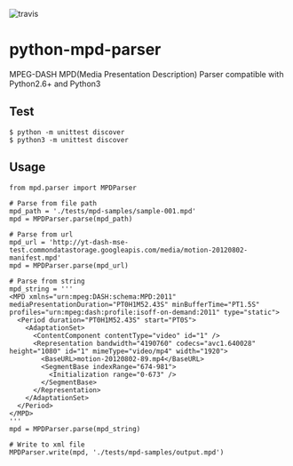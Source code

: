 [travis]: https://travis-ci.org/caststack/python-mpd-parser.svg?branch=master

![travis]

# python-mpd-parser
MPEG-DASH MPD(Media Presentation Description) Parser
compatible with Python2.6+ and Python3

## Test
    $ python -m unittest discover
    $ python3 -m unittest discover

## Usage
    from mpd.parser import MPDParser
    
    # Parse from file path
    mpd_path = './tests/mpd-samples/sample-001.mpd'
    mpd = MPDParser.parse(mpd_path)
    
    # Parse from url
    mpd_url = 'http://yt-dash-mse-test.commondatastorage.googleapis.com/media/motion-20120802-manifest.mpd'
    mpd = MPDParser.parse(mpd_url)
    
    # Parse from string
    mpd_string = '''
    <MPD xmlns="urn:mpeg:DASH:schema:MPD:2011" mediaPresentationDuration="PT0H1M52.43S" minBufferTime="PT1.5S"
    profiles="urn:mpeg:dash:profile:isoff-on-demand:2011" type="static">
      <Period duration="PT0H1M52.43S" start="PT0S">
        <AdaptationSet>
          <ContentComponent contentType="video" id="1" />
          <Representation bandwidth="4190760" codecs="avc1.640028" height="1080" id="1" mimeType="video/mp4" width="1920">
            <BaseURL>motion-20120802-89.mp4</BaseURL>
            <SegmentBase indexRange="674-981">
              <Initialization range="0-673" />
            </SegmentBase>
          </Representation>
        </AdaptationSet>
      </Period>
    </MPD>
    '''
    mpd = MPDParser.parse(mpd_string)
    
    # Write to xml file
    MPDParser.write(mpd, './tests/mpd-samples/output.mpd')
    
